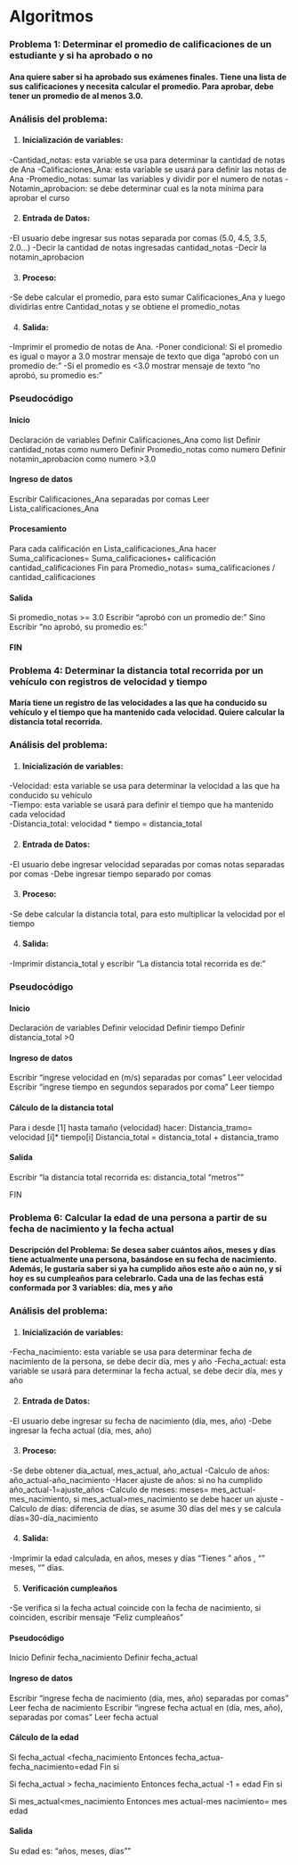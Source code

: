 # Algoritmos 

### Problema 1: Determinar el promedio de calificaciones de un estudiante y si ha aprobado o no
 #### Ana quiere saber si ha aprobado sus exámenes finales. Tiene una lista de sus calificaciones y necesita calcular el promedio. Para aprobar, debe tener un promedio de al menos 3.0.

### Análisis del problema: 
1.	#### Inicialización de variables: 
-Cantidad_notas: esta variable se usa para determinar la cantidad de notas de Ana 
-Calificaciones_Ana: esta variable se usará para definir las notas de Ana 
-Promedio_notas: sumar las variables y dividir por el numero de notas 
-Notamin_aprobacion: se debe determinar cual es la nota mínima para aprobar el curso

2.	#### Entrada de Datos: 
-El usuario debe ingresar sus notas separada por comas (5.0, 4.5, 3.5, 2.0...)
-Decir la cantidad de notas ingresadas cantidad_notas
-Decir la notamin_aprobacion 

3.	#### Proceso: 
-Se debe calcular el promedio, para esto sumar Calificaciones_Ana y luego dividirlas entre Cantidad_notas y se obtiene el promedio_notas  

4.	#### Salida: 
-Imprimir el promedio de notas de Ana. 
-Poner condicional: Si el promedio es igual o mayor a 3.0 mostrar mensaje de texto que diga “aprobó con un promedio de:”
-Si el promedio es <3.0 mostrar mensaje de texto “no aprobó, su promedio es:”

### Pseudocódigo 
#### Inicio 
Declaración de variables
Definir Calificaciones_Ana como list
Definir cantidad_notas como numero
Definir Promedio_notas como numero
Definir notamin_aprobacion como numero >3.0

#### Ingreso de datos
Escribir Calificaciones_Ana separadas por comas 
Leer Lista_calificaciones_Ana

#### Procesamiento 
Para cada calificación en Lista_calificaciones_Ana hacer Suma_calificaciones= Suma_calificaciones+ calificación  cantidad_calificaciones
 Fin para  Promedio_notas= suma_calificaciones / cantidad_calificaciones 

#### Salida
Si promedio_notas >= 3.0 
      Escribir “aprobó con un promedio de:” 
Sino 
      Escribir “no aprobó, su promedio es:”
#### FIN


### Problema 4: Determinar la distancia total recorrida por un vehículo con registros de velocidad y tiempo
#### María tiene un registro de las velocidades a las que ha conducido su vehículo y el tiempo que ha mantenido cada velocidad. Quiere calcular la distancia total recorrida.

### Análisis del problema: 
1.	#### Inicialización de variables: 
-Velocidad: esta variable se usa para determinar la velocidad a las que ha conducido su vehículo  
-Tiempo: esta variable se usará para definir el tiempo que ha mantenido cada velocidad  
-Distancia_total: velocidad * tiempo = distancia_total

2.	#### Entrada de Datos: 
-El usuario debe ingresar velocidad separadas por comas notas separadas por comas
-Debe ingresar tiempo separado por comas 

3.	#### Proceso: 
-Se debe calcular la distancia total, para esto multiplicar la velocidad por el tiempo 

4.	#### Salida: 
-Imprimir distancia_total y escribir “La distancia total recorrida es de:”

### Pseudocódigo 

#### Inicio 
Declaración de variables 
Definir velocidad 
Definir tiempo 
Definir distancia_total >0

#### Ingreso de datos 
Escribir “ingrese velocidad en (m/s) separadas por comas”
Leer velocidad
Escribir  “ingrese tiempo en segundos separados por coma”
Leer tiempo 

#### Cálculo de la distancia total
Para i desde [1] hasta tamaño (velocidad) hacer:
Distancia_tramo= velocidad [i]* tiempo[i]
Distancia_total = distancia_total + distancia_tramo 

#### Salida 
Escribir “la distancia total recorrida es:   distancia_total “metros””

FIN

### Problema 6: Calcular la edad de una persona a partir de su fecha de nacimiento y la fecha actual
#### Descripción del Problema: Se desea saber cuántos años, meses y días tiene actualmente una persona, basándose en su fecha de nacimiento. Además, le gustaría saber si ya ha cumplido años este año o aún no, y si hoy es su cumpleaños para celebrarlo. Cada una de las fechas está conformada por 3 variables: día, mes y año

### Análisis del problema: 
1.	#### Inicialización de variables: 
-Fecha_nacimiento: esta variable se usa para determinar fecha de nacimiento de la persona, se debe decir día, mes y año 
-Fecha_actual: esta variable se usará para determinar la fecha actual, se debe decir día, mes y año 

2. #### Entrada de Datos: 
-El usuario debe ingresar su fecha de nacimiento (día, mes, año)
-Debe ingresar la fecha actual (día, mes, año)

3.	#### Proceso: 
-Se debe obtener día_actual, mes_actual, año_actual 
-Calculo de años: año_actual-año_nacimiento
-Hacer ajuste de años: si no ha cumplido año_actual-1=ajuste_años
-Calculo de meses: meses= mes_actual-mes_nacimiento, si mes_actual>mes_nacimiento se debe hacer un ajuste 
-Calculo de días: diferencia de días, se asume 30 días del mes y se calcula días=30-día_nacimiento

4.	#### Salida: 
-Imprimir la edad calculada, en años, meses y días “Tienes  ” años , “” meses, “” días. 

5.	#### Verificación cumpleaños 
-Se verifica si la fecha actual coincide con la fecha de nacimiento, si coinciden, escribir mensaje “Feliz cumpleaños”

#### Pseudocódigo
Inicio 
Definir fecha_nacimiento
Definir fecha_actual

#### Ingreso de datos 
Escribir “ingrese fecha de nacimiento (día, mes, año) separadas por comas”
Leer fecha de nacimiento
Escribir “ingrese fecha actual en (día, mes, año), separadas por comas”
Leer fecha actual

#### Cálculo de la edad 

Si fecha_actual <fecha_nacimiento
     Entonces fecha_actua-fecha_nacimiento=edad
    Fin si 

Si fecha_actual > fecha_nacimiento
     Entonces fecha_actual -1 = edad 
     Fin si 

Si mes_actual<mes_nacimiento
     Entonces mes actual-mes nacimiento= mes edad

#### Salida 
Su edad es:   “años, meses, días””

